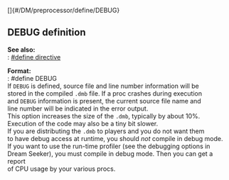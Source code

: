[]{#/DM/preprocessor/define/DEBUG}    
## DEBUG definition    
**See also:**    
:   [#define directive](/ref/DM/preprocessor/define/define.md)    
<!-- -->    
**Format:**    
:   #define DEBUG    
If `DEBUG` is defined, source file and line number information will be    
stored in the compiled `.dmb` file. If a proc crashes during execution    
and `DEBUG` information is present, the current source file name and    
line number will be indicated in the error output.    
This option increases the size of the `.dmb`, typically by about 10%.    
Execution of the code may also be a tiny bit slower.    
If you are distributing the `.dmb` to players and you do not want them    
to have debug access at runtime, you should *not* compile in debug mode.    
If you want to use the run-time profiler (see the debugging options in    
Dream Seeker), you must compile in debug mode. Then you can get a report    
of CPU usage by your various procs.  